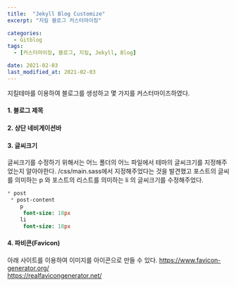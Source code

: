 ```yaml
---
title:  "Jekyll Blog Customize"
excerpt: "지킬 블로그 커스터마이징"

categories:
  - Gitblog
tags:
  - [커스터마이징, 블로그, 지킬, Jekyll, Blog]

date: 2021-02-03
last_modified_at: 2021-02-03
---
```


지킬테마를 이용하여 블로그를 생성하고 몇 가지를 커스터마이즈하였다.

#### 1. 블로그 제목

#### 2. 상단 네비게이션바

#### 3. 글씨크기
글씨크기를 수정하기 위해서는 어느 폴더의 어느 파일에서 테마의 글씨크기를 지정해주었는지 알아야한다. /css/main.sass에서 지정해주었다는 것을 발견했고 포스트의 글씨를 의미하는 p 와 포스트의 리스트를 의미하는 li 의 글씨크기를 수정해주었다. 

``` sass
* post
 * post-content
    p
     font-size: 18px
    li
     font-size: 18px
```

#### 4. 파비콘(Favicon)
아래 사이트를 이용하여 이미지를 아이콘으로 만들 수 있다.
https://www.favicon-generator.org/  
https://realfavicongenerator.net/
